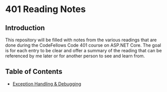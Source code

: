 # 401 Reading Notes

## Introduction

This repository will be filled with notes from the various readings that are done during the CodeFellows Code 401 course on ASP.NET Core. The goal is for each entry to be clear and offer a summary of the reading that can be referenced by me later or for another person to see and learn from.

## Table of Contents

- [Exception Handling & Debugging](reading-01.md)